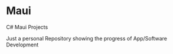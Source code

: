 # Maui
C# Maui Projects

Just a personal Repository showing the progress of App/Software Development
